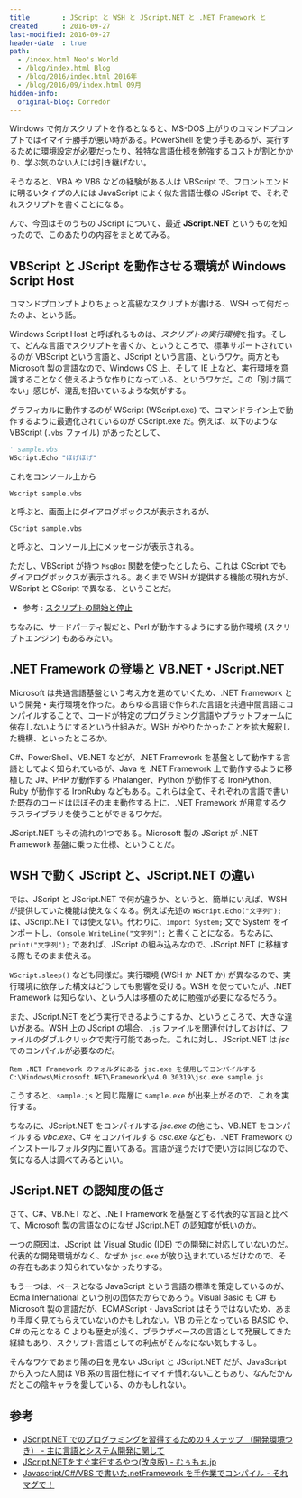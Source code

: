 ```yaml
---
title        : JScript と WSH と JScript.NET と .NET Framework と
created      : 2016-09-27
last-modified: 2016-09-27
header-date  : true
path:
  - /index.html Neo's World
  - /blog/index.html Blog
  - /blog/2016/index.html 2016年
  - /blog/2016/09/index.html 09月
hidden-info:
  original-blog: Corredor
---
```


Windows で何かスクリプトを作るとなると、MS-DOS 上がりのコマンドプロンプトではイマイチ勝手が悪い時がある。PowerShell を使う手もあるが、実行するために環境設定が必要だったり、独特な言語仕様を勉強するコストが割とかかり、学ぶ気のない人には引き継げない。

そうなると、VBA や VB6 などの経験がある人は VBScript で、フロントエンドに明るいタイプの人には JavaScript によく似た言語仕様の JScript で、それぞれスクリプトを書くことになる。

んで、今回はそのうちの JScript について、最近 **JScript.NET** というものを知ったので、このあたりの内容をまとめてみる。

## VBScript と JScript を動作させる環境が Windows Script Host

コマンドプロンプトよりちょっと高級なスクリプトが書ける、WSH って何だったのよ、という話。

Windows Script Host と呼ばれるものは、*スクリプトの実行環境*を指す。そして、どんな言語でスクリプトを書くか、というところで、標準サポートされているのが VBScript という言語と、JScript という言語、というワケ。両方とも Microsoft 製の言語なので、Windows OS 上、そして IE 上など、実行環境を意識することなく使えるような作りになっている、というワケだ。この「別け隔てない」感じが、混乱を招いているような気がする。

グラフィカルに動作するのが WScript (WScript.exe) で、コマンドライン上で動作するように最適化されているのが CScript.exe だ。例えば、以下のような VBScript (`.vbs` ファイル) があったとして、

```vb
' sample.vbs
WScript.Echo "ほげほげ"
```

これをコンソール上から

```batch
Wscript sample.vbs
```

と呼ぶと、画面上にダイアログボックスが表示されるが、

```batch
CScript sample.vbs
```

と呼ぶと、コンソール上にメッセージが表示される。

ただし、VBScript が持つ `MsgBox` 関数を使ったとしたら、これは CScript でもダイアログボックスが表示される。あくまで WSH が提供する機能の現れ方が、WScript と CScript で異なる、ということだ。

- 参考 : [スクリプトの開始と停止](https://technet.microsoft.com/ja-jp/scriptcenter/ff707270.aspx)

ちなみに、サードパーティ製だと、Perl が動作するようにする動作環境 (スクリプトエンジン) もあるみたい。

## .NET Framework の登場と VB.NET・JScript.NET

Microsoft は共通言語基盤という考え方を進めていくため、.NET Framework という開発・実行環境を作った。あらゆる言語で作られた言語を共通中間言語にコンパイルすることで、コードが特定のプログラミング言語やプラットフォームに依存しないようにするという仕組みだ。WSH がやりたかったことを拡大解釈した機構、といったところか。

C#、PowerShell、VB.NET などが、.NET Framework を基盤として動作する言語としてよく知られているが、Java を .NET Framework 上で動作するように移植した J#、PHP が動作する Phalanger、Python が動作する IronPython、Ruby が動作する IronRuby などもある。これらは全て、それぞれの言語で書いた既存のコードはほぼそのまま動作する上に、.NET Framework が用意するクラスライブラリを使うことができるワケだ。

JScript.NET もその流れの1つである。Microsoft 製の JScript が .NET Framework 基盤に乗った仕様、ということだ。

## WSH で動く JScript と、JScript.NET の違い

では、JScript と JScript.NET で何が違うか、というと、簡単にいえば、WSH が提供していた機能は使えなくなる。例えば先述の `WScript.Echo("文字列");` は、JScript.NET では使えない。代わりに、`import System;` 文で System をインポートし、`Console.WriteLine("文字列");` と書くことになる。ちなみに、`print("文字列");` であれば、JScript の組み込みなので、JScript.NET に移植する際もそのまま使える。

`WScript.sleep()` なども同様だ。実行環境 (WSH か .NET か) が異なるので、実行環境に依存した構文はどうしても影響を受ける。WSH を使っていたが、.NET Framework は知らない、という人は移植のために勉強が必要になるだろう。

また、JScript.NET をどう実行できるようにするか、というところで、大きな違いがある。WSH 上の JScript の場合、`.js` ファイルを関連付けしておけば、ファイルのダブルクリックで実行可能であった。これに対し、JScript.NET は *jsc* でのコンパイルが必要なのだ。

```batch
Rem .NET Framework のフォルダにある jsc.exe を使用してコンパイルする
C:\Windows\Microsoft.NET\Framework\v4.0.30319\jsc.exe sample.js
```

こうすると、`sample.js` と同じ階層に `sample.exe` が出来上がるので、これを実行する。

ちなみに、JScript.NET をコンパイルする *jsc.exe* の他にも、VB.NET をコンパイルする *vbc.exe*、C# をコンパイルする *csc.exe* なども、.NET Framework のインストールフォルダ内に置いてある。言語が違うだけで使い方は同じなので、気になる人は調べてみるといい。

## JScript.NET の認知度の低さ

さて、C#、VB.NET など、.NET Framework を基盤とする代表的な言語と比べて、Microsoft 製の言語なのになぜ JScript.NET の認知度が低いのか。

一つの原因は、JScript は Visual Studio (IDE) での開発に対応していないのだ。代表的な開発環境がなく、なぜか `jsc.exe` が放り込まれているだけなので、その存在もあまり知られていなかったりする。

もう一つは、ベースとなる JavaScript という言語の標準を策定しているのが、Ecma International という別の団体だからであろう。Visual Basic も C# も Microsoft 製の言語だが、ECMAScript・JavaScript はそうではないため、あまり手厚く見てもらえていないのかもしれない。VB の元となっている BASIC や、C# の元となる C よりも歴史が浅く、ブラウザベースの言語として発展してきた経緯もあり、スクリプト言語としての利点がそんなにない気もするし。

そんなワケであまり陽の目を見ない JScript と JScript.NET だが、JavaScript から入った人間は VB 系の言語仕様にイマイチ慣れないこともあり、なんだかんだとこの陰キャラを愛している、のかもしれない。

## 参考

- [JScript.NET でのプログラミングを習得するための４ステップ （開発環境つき） - 主に言語とシステム開発に関して](http://language-and-engineering.hatenablog.jp/entry/20090228/p1)
- [JScript.NETをすぐ実行するやつ(改良版) - むぅもぉ.jp](https://web.archive.org/web/20130516043848/http://muumoo.jp/news/2008/06/17/0jspop.html)
- [Javascript/C#/VBS で書いた.netFramework を手作業でコンパイル - それマグで！](http://takuya-1st.hatenablog.jp/entry/2013/06/29/012725)
